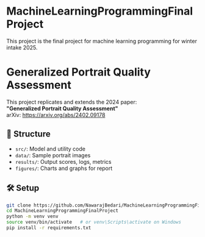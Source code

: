 # MachineLearningProgrammingFinalProject
This project is the final project for machine learning programming for winter intake 2025. 
# Generalized Portrait Quality Assessment

This project replicates and extends the 2024 paper:  
**"Generalized Portrait Quality Assessment"**  
arXiv: https://arxiv.org/abs/2402.09178

## 📁 Structure
- `src/`: Model and utility code
- `data/`: Sample portrait images
- `results/`: Output scores, logs, metrics
- `figures/`: Charts and graphs for report

## 🛠️ Setup
```bash
git clone https://github.com/NawarajBedari/MachineLearningProgrammingFinalProject.git
cd MachineLearningProgrammingFinalProject
python -m venv venv
source venv/bin/activate   # or venv\Scripts\activate on Windows
pip install -r requirements.txt
